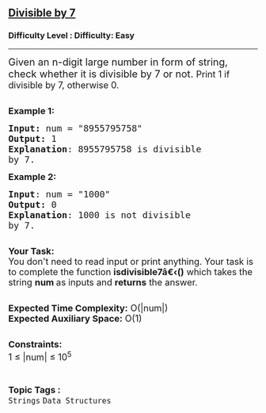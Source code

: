 <h2><a href="https://www.geeksforgeeks.org/problems/divisible-by-73224/1?page=1&difficulty=Easy&status=unsolved&sprint=57184072610b884e5df3584cc534115d&sortBy=submissions">Divisible by 7</a></h2><h3>Difficulty Level : Difficulty: Easy</h3><hr><div class="problems_problem_content__Xm_eO"><p><span style="font-size:20px">Given an n-digit large number in form of string, check whether it is divisible by 7 or not.&nbsp;</span><span style="font-size:18px">Print 1&nbsp;if divisible by 7, otherwise 0.</span></p>

<p><br>
<span style="font-size:18px"><strong>Example 1:</strong></span></p>

<pre><span style="font-size:18px"><strong>Input: </strong>num = "8955795758</span><span style="font-size:18px">"
<strong>Output:</strong> 1
<strong>Explanation</strong>: 8955795758 is divisible
by 7.</span>
</pre>

<p><span style="font-size:18px"><strong>Example 2:</strong></span></p>

<pre><span style="font-size:18px"><strong>Input</strong>: num = "1000"
<strong>Output:</strong> 0
<strong>Explanation</strong>: 1000 is not divisible
by 7.</span>
</pre>

<p><br>
<span style="font-size:18px"><strong>Your Task:&nbsp;&nbsp;</strong><br>
You don't need to read input or print anything. Your task is to complete the function&nbsp;<strong>isdivisible7â€‹</strong><strong>()</strong>&nbsp;which takes the string&nbsp;<strong>num&nbsp;</strong>as inputs and <strong>returns</strong> the answer.</span></p>

<p><br>
<span style="font-size:18px"><strong>Expected Time Complexity:</strong>&nbsp;O(|num|)<br>
<strong>Expected Auxiliary Space:</strong>&nbsp;O(1)</span></p>

<p><br>
<span style="font-size:18px"><strong>Constraints:</strong><br>
1 ≤ |num| ≤&nbsp;10<sup>5</sup></span></p>
</div><br><p><span style=font-size:18px><strong>Topic Tags : </strong><br><code>Strings</code>&nbsp;<code>Data Structures</code>&nbsp;